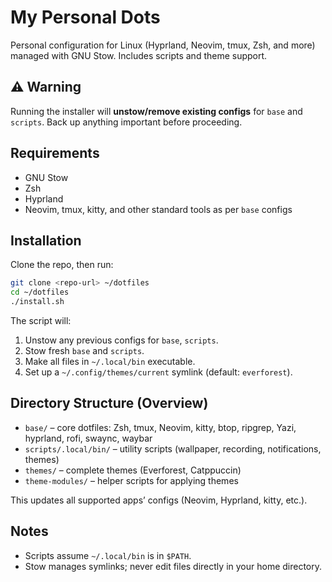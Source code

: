 # My Personal Dots

Personal configuration for Linux (Hyprland, Neovim, tmux, Zsh, and more) managed with GNU Stow. Includes scripts and theme support.

## ⚠️ Warning

Running the installer will **unstow/remove existing configs** for `base` and `scripts`. Back up anything important before proceeding.

## Requirements

* GNU Stow
* Zsh
* Hyprland
* Neovim, tmux, kitty, and other standard tools as per `base` configs

## Installation

Clone the repo, then run:

```bash
git clone <repo-url> ~/dotfiles
cd ~/dotfiles
./install.sh
```

The script will:

1. Unstow any previous configs for `base`, `scripts`.
2. Stow fresh `base` and `scripts`.
3. Make all files in `~/.local/bin` executable.
4. Set up a `~/.config/themes/current` symlink (default: `everforest`).


## Directory Structure (Overview)

* `base/` – core dotfiles: Zsh, tmux, Neovim, kitty, btop, ripgrep, Yazi, hyprland, rofi, swaync, waybar
* `scripts/.local/bin/` – utility scripts (wallpaper, recording, notifications, themes)
* `themes/` – complete themes (Everforest, Catppuccin)
* `theme-modules/` – helper scripts for applying themes

This updates all supported apps’ configs (Neovim, Hyprland, kitty, etc.).

## Notes

* Scripts assume `~/.local/bin` is in `$PATH`.
* Stow manages symlinks; never edit files directly in your home directory.
